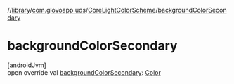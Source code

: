//[library](../../../index.md)/[com.glovoapp.uds](../index.md)/[CoreLightColorScheme](index.md)/[backgroundColorSecondary](background-color-secondary.md)

# backgroundColorSecondary

[androidJvm]\
open override val [backgroundColorSecondary](background-color-secondary.md): [Color](https://developer.android.com/reference/kotlin/androidx/compose/ui/graphics/Color.html)
